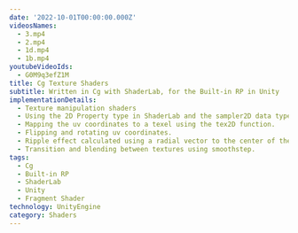 ```yaml
---
date: '2022-10-01T00:00:00.000Z'
videosNames:
  - 3.mp4
  - 2.mp4
  - 1d.mp4
  - 1b.mp4
youtubeVideoIds:
  - G0M9q3efZ1M
title: Cg Texture Shaders
subtitle: Written in Cg with ShaderLab, for the Built-in RP in Unity
implementationDetails:
  - Texture manipulation shaders
  - Using the 2D Property type in ShaderLab and the sampler2D data type in Cg.
  - Mapping the uv coordinates to a texel using the tex2D function.
  - Flipping and rotating uv coordinates.
  - Ripple effect calculated using a radial vector to the center of the quad.
  - Transition and blending between textures using smoothstep.
tags:
  - Cg
  - Built-in RP
  - ShaderLab
  - Unity
  - Fragment Shader
technology: UnityEngine
category: Shaders
---
```

